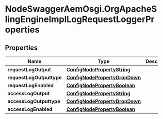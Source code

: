 # NodeSwaggerAemOsgi.OrgApacheSlingEngineImplLogRequestLoggerProperties

## Properties
Name | Type | Description | Notes
------------ | ------------- | ------------- | -------------
**requestLogOutput** | [**ConfigNodePropertyString**](ConfigNodePropertyString.md) |  | [optional] 
**requestLogOutputtype** | [**ConfigNodePropertyDropDown**](ConfigNodePropertyDropDown.md) |  | [optional] 
**requestLogEnabled** | [**ConfigNodePropertyBoolean**](ConfigNodePropertyBoolean.md) |  | [optional] 
**accessLogOutput** | [**ConfigNodePropertyString**](ConfigNodePropertyString.md) |  | [optional] 
**accessLogOutputtype** | [**ConfigNodePropertyDropDown**](ConfigNodePropertyDropDown.md) |  | [optional] 
**accessLogEnabled** | [**ConfigNodePropertyBoolean**](ConfigNodePropertyBoolean.md) |  | [optional] 


